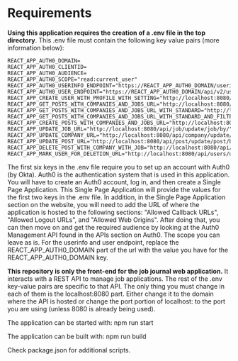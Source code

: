 # Requirements

**Using this application requires the creation of a .env file in the top directory**. This .env file must contain the following key value pairs (more information below):

```
REACT_APP_AUTH0_DOMAIN=
REACT_APP_AUTH0_CLIENTID=
REACT_APP_AUTH0_AUDIENCE=
REACT_APP_AUTH0_SCOPE="read:current_user"
REACT_APP_AUTH0_USERINFO_ENDPOINT="https://REACT_APP_AUTH0_DOMAIN/userinfo"
REACT_APP_AUTH0_USER_ENDPOINT="https://REACT_APP_AUTH0_DOMAIN/api/v2/users/"
REACT_APP_CREATE_USER_WITH_PROFILE_WITH_SETTING="http://localhost:8080/api/users/create/newuser/with/profile/with/setting/by/token"
REACT_APP_GET_POSTS_WITH_COMPANIES_AND_JOBS_URL="http://localhost:8080/api/post/get/posts/with/company/and/job/by/token"
REACT_APP_GET_POSTS_WITH_COMPANIES_AND_JOBS_URL_WITH_STANDARD="http://localhost:8080/api/post/get/posts/with/company/and/job/by/token/"
REACT_APP_GET_POSTS_WITH_COMPANIES_AND_JOBS_URL_WITH_STANDARD_AND_FILTER="http://localhost:8080/api/post/get/posts/with/company/and/job/filtered/by/token/"
REACT_APP_CREATE_POSTS_WITH_COMPANIES_AND_JOBS_URL="http://localhost:8080/api/post/create/post/with/company/with/job/by/token"
REACT_APP_UPDATE_JOB_URL="http://localhost:8080/api/job/update/job/by/"
REACT_APP_UPDATE_COMPANY_URL="http://localhost:8080/api/company/update/company/by/"
REACT_APP_UPDATE_POST_URL="http://localhost:8080/api/post/update/post/by/"
REACT_APP_DELETE_POST_WITH_COMPANY_WITH_JOB="http://localhost:8080/api/post/delete/post/by/"
REACT_APP_MARK_USER_FOR_DELETION_URL="http://localhost:8080/api/users/update/user/mark/for/deletion"
```

The first six keys in the .env file require you to set up an account with Auth0 (by Okta). Auth0 is the authentication system that is used in this application. You will have to create an Auth0 account, log in, and then create a Single Page Application. This Single Page Application will provide the values for the first two keys in the .env file. In addition, in the Single Page Application section on the website, you will need to add the URL of where the application is hosted to the following sections: "Allowed Callback URLs", "Allowed Logout URLs", and "Allowed Web Origins". After doing that, you can then move on and get the required audience by looking at the Auth0 Management API found in the APIs section on Auth0. The scope you can leave as is. For the userinfo and user endpoint, replace the REACT_APP_AUTH0_DOMAIN part of the url with the value you have for the REACT_APP_AUTH0_DOMAIN key.

**This repository is only the front-end for the job journal web application.** It interacts with a REST API to manage job applications. The rest of the .env key-value pairs are specific to that API. The only thing you must change in each of them is the localhost:8080 part. Either change it to the domain where the API is hosted or change the port portion of localhost: to the port you are using (unless 8080 is already being used).

The application can be started with: npm run start

The application can be built with: npm run build

Check package.json for additional scripts.
